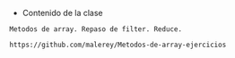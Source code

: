 - Contenido de la clase

```
Metodos de array. Repaso de filter. Reduce. 

https://github.com/malerey/Metodos-de-array-ejercicios

```
